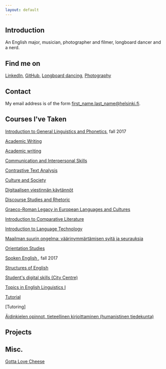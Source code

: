 ```yaml
---
layout: default
---
```


## Introduction

An English major, musician, photographer and filmer, longboard dancer and a nerd. 

## Find me on

[LinkedIn](https://fi.linkedin.com/in/teemu-p%C3%B6yh%C3%B6nen-b26542157), [GitHub](https://github.com/teemursu), [Longboard dancing](https://instagram.com/longteemu), [Photography](https://instagram.com/teemusnaps)  

## Contact

My email address is of the form first_name.last_name@helsinki.fi. 

## Courses I've Taken

[Introduction to General Linguistics and Phonetics](https://courses.helsinki.fi/en/kik-401/124787881), fall 2017

[Academic Writing ](https://courses.helsinki.fi/en/kok-403s/126038088)

[Academic writing](https://courses.helsinki.fi/en/kik-en213/124858077)

[Communication and Interpersonal Skills](https://courses.helsinki.fi/en/aykk-puvu1op/125162443)

[Contrastive Text Analysis](https://courses.helsinki.fi/en/kik-en113/124941071)

[Culture and Society](https://courses.helsinki.fi/en/kik-en112/125372943)

[Digitaalisen viestinnän käytännöt](https://courses.helsinki.fi/en/aypvk-606/123707113)

[Discourse Studies and Rhetoric](https://courses.helsinki.fi/en/kik-403/126019711)

[Graeco-Roman Legacy in European Languages and Cultures](https://courses.helsinki.fi/en/kik-ay123/125251106)

[Introduction to Comparative Literature](https://courses.helsinki.fi/en/ttk-yl110/126053618)

[Introduction to Language Technology](https://courses.helsinki.fi/en/kik-405/124787882)

[Maailman suurin ongelma: väärinymmärtämisen syitä ja seurauksia](https://courses.helsinki.fi/en/aykik-408/125298555)

[Orientation Studies](https://courses.helsinki.fi/en/hum-001/124861181)

[Spoken English ](https://courses.helsinki.fi/en/kik-en114/124857472), fall 2017

[Structures of English](https://courses.helsinki.fi/en/kik-en115/125373095)

[Student's digital skills (City Centre)](https://courses.helsinki.fi/en/digi-000b/125349391)

[Topics in English Linguistics I](https://courses.helsinki.fi/en/kik-en116/124857693)

[Tutorial](https://courses.helsinki.fi/en/kik-en111/124856303)

[Tutoring]

[Äidinkielen opinnot, tieteellinen kirjoittaminen (humanistinen tiedekunta)](https://courses.helsinki.fi/en/hum-tiki/125233643)

## Projects

## Misc. 

[Gotta Love Cheese](https://en.wikipedia.org/wiki/Cheese) 

